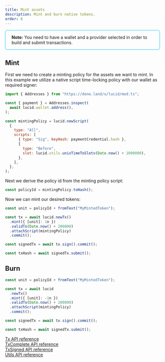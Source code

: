 ```yaml
---
title: Mint assets
description: Mint and burn native tokens. 
order: 6
---
```


<div style="padding: 14px 20px; border-radius: 6px; border: solid 1px deepskyblue">
<b>Note:</b> You need to have a wallet and a provider selected in order to build and submit transactions.
</div>

## Mint

First we need to create a minting policy for the assets we want to mint. In this
example we utilize a native script time-locking policy with our wallet as
required signer:

```js
import { Addresses } from "https://deno.land/x/lucid/mod.ts";

const { payment } = Addresses.inspect(
  await lucid.wallet.address(),
);

const mintingPolicy = lucid.newScript(
  {
    type: "All",
    scripts: [
      { type: "Sig", keyHash: paymentCredential.hash },
      {
        type: "Before",
        slot: lucid.utils.unixTimeToSlots(Date.now() + 1000000),
      },
    ],
  },
);
```

Next we derive the policy id from the minting policy script:

```js
const policyId = mintingPolicy.toHash();
```

Now we can mint our desired tokens:

```js
const unit = policyId + fromText("MyMintedToken");

const tx = await lucid.newTx()
  .mint({ [unit]: 1n })
  .validTo(Date.now() + 200000)
  .attachScript(mintingPolicy)
  .commit();

const signedTx = await tx.sign().commit();

const txHash = await signedTx.submit();
```

## Burn

```js
const unit = policyId + fromText("MyMintedToken");

const tx = await lucid
  .newTx()
  .mint({ [unit]: -1n })
  .validTo(Date.now() + 200000)
  .attachScript(mintingPolicy)
  .commit();

const signedTx = await tx.sign().commit();

const txHash = await signedTx.submit();
```

[Tx API reference](https://deno.land/x/lucid@0.10.1/mod.ts?s=Tx)\
[TxComplete API reference](https://deno.land/x/lucid@0.10.1/mod.ts?s=TxComplete)\
[TxSigned API reference](https://deno.land/x/lucid@0.10.1/mod.ts?s=TxSigned)\
[Utils API reference](https://deno.land/x/lucid@0.10.1/mod.ts?s=Utils)
